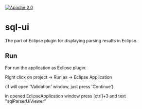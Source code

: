 [![Apache 2.0](https://img.shields.io/github/license/m1ra9e/sql-parser.svg)](http://www.apache.org/licenses/LICENSE-2.0)

# sql-ui

The part of Eclipse plugin for displaying parsing results in Eclipse.

## Run

For run the application as Eclipse plugin:

Right click on project -> Run as -> Eclipse Application

(if will open 'Validation' window, just press 'Continue')

in opened EclipseApplication window press [ctrl]+3 and text "sqlParserUiViewer"